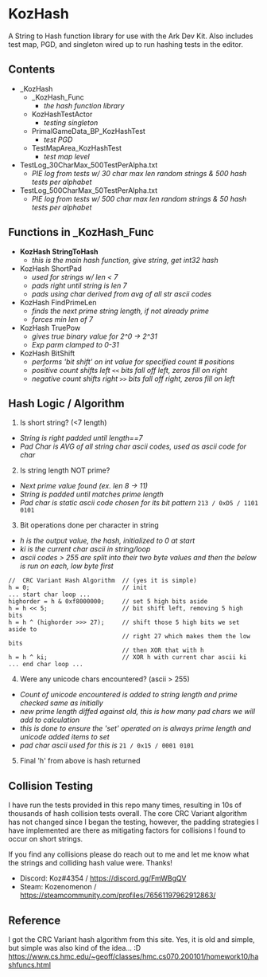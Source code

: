 # KozHash
 A String to Hash function library for use with the Ark Dev Kit. Also includes test map, PGD, and singleton wired up to run hashing tests in the editor.

## Contents
- _KozHash
  - _KozHash_Func
    - _the hash function library_
  - KozHashTestActor
    - _testing singleton_
  - PrimalGameData_BP_KozHashTest
    - _test PGD_
  - TestMapArea_KozHashTest
    - _test map level_
- TestLog_30CharMax_500TestPerAlpha.txt
  - _PIE log from tests w/ 30 char max len random strings & 500 hash tests per alphabet_
- TestLog_500CharMax_50TestPerAlpha.txt
  - _PIE log from tests w/ 500 char max len random strings & 50 hash tests per alphabet_

## Functions in _KozHash_Func
- **KozHash StringToHash**
  - _this is the main hash function, give string, get int32 hash_
- KozHash ShortPad
  - _used for strings w/ len < 7_
  - _pads right until string is len 7_
  - _pads using char derived from avg of all str ascii codes_
- KozHash FindPrimeLen
  - _finds the next prime string length, if not already prime_
  - _forces min len of 7_
- KozHash TruePow
  - _gives true binary value for 2^0 -> 2^31_
  - _Exp parm clamped to 0-31_
- KozHash BitShift
  - _performs 'bit shift' on int value for specified count # positions_
  - _positive count shifts left_ `<<` _bits fall off left, zeros fill on right_
  - _negative count shifts right_ `>>` _bits fall off right, zeros fill on left_

## Hash Logic / Algorithm
1. Is short string? (<7 length)
  - _String is right padded until length==7_
  - _Pad Char is AVG of all string char ascii codes, used as ascii code for char_
2. Is string length NOT prime? 
  - _Next prime value found (ex. len 8 -> 11)_
  - _String is padded until matches prime length_
  - _Pad char is static ascii code chosen for its bit pattern_ `213 / 0xD5 / 1101 0101`  
3. Bit operations done per character in string
  - _h is the output value, the hash, initialized to 0 at start_
  - _ki is the current char ascii in string/loop_ 
  - _ascii codes > 255 are split into their two byte values and then the below is run on each, low byte first_
```
//  CRC Variant Hash Algorithm  // (yes it is simple) 
h = 0;                          // init
... start char loop ...
highorder = h & 0xf8000000;     // set 5 high bits aside
h = h << 5;                     // bit shift left, removing 5 high bits 
h = h ^ (highorder >>> 27);     // shift those 5 high bits we set aside to 
                                // right 27 which makes them the low bits 
                                // then XOR that with h 
h = h ^ ki;                     // XOR h with current char ascii ki 
... end char loop ...
```
4. Were any unicode chars encountered? (ascii > 255) 
  - _Count of unicode encountered is added to string length and prime checked same as initially_
  - _new prime length diffed against old, this is how many pad chars we will add to calculation_
  - _this is done to ensure the 'set' operated on is always prime length and unicode added items to set_ 
  - _pad char ascii used for this is_ `21 / 0x15 / 0001 0101` 
5. Final 'h' from above is hash returned


## Collision Testing 
I have run the tests provided in this repo many times, resulting in 10s of thousands of hash collision tests overall. The core CRC Variant algorithm has not changed since I began the testing, however, the padding strategies I have implemented are there as mitigating factors for collisions I found to occur on short strings. 

If you find any collisions please do reach out to me and let me know what the strings and colliding hash value were.  Thanks! 

- Discord: Koz#4354 / https://discord.gg/FmWBgQV 
- Steam: Kozenomenon / https://steamcommunity.com/profiles/76561197962912863/


## Reference
I got the CRC Variant hash algorithm from this site. Yes, it is old and simple, but simple was also kind of the idea... :D 
https://www.cs.hmc.edu/~geoff/classes/hmc.cs070.200101/homework10/hashfuncs.html 


